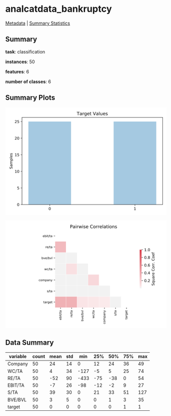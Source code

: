 # analcatdata_bankruptcy

[Metadata](metadata.yaml) | [Summary Statistics](summary_stats.csv)

## Summary

**task**: classification

**instances**: 50

**features**: 6

**number of classes**: 6

## Summary Plots

![Labels](label.svg)

![Corr](corr.svg)

## Data Summary

|	variable	|	count	|	mean	|	std	|	min	|	25%	|	50%	|	75%	|	max|
| --- | --- | --- | --- | --- | --- | --- | --- | --- |
|	Company	|	50	|	24	|	14	|	0	|	12	|	24	|	36	|	49
|	WC/TA	|	50	|	4	|	34	|	-127	|	-5	|	5	|	25	|	74
|	RE/TA	|	50	|	-52	|	90	|	-433	|	-75	|	-38	|	0	|	54
|	EBIT/TA	|	50	|	-7	|	26	|	-98	|	-12	|	-2	|	9	|	27
|	S/TA	|	50	|	39	|	30	|	0	|	21	|	33	|	51	|	127
|	BVE/BVL	|	50	|	3	|	5	|	0	|	0	|	1	|	3	|	35
|	target	|	50	|	0	|	0	|	0	|	0	|	0	|	1	|	1
